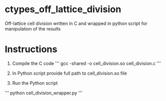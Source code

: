 # ctypes_off_lattice_division

Off-lattice cell division written in C and wrapped in python script for manipulation of the results

# Instructions

1. Compile the C code
'''
gcc -shared -o cell_division.so cell_division.c
'''
2. In Python script provide full path to cell_division.so file

3. Run the Python script

'''
python cell_division_wrapper.py
'''
